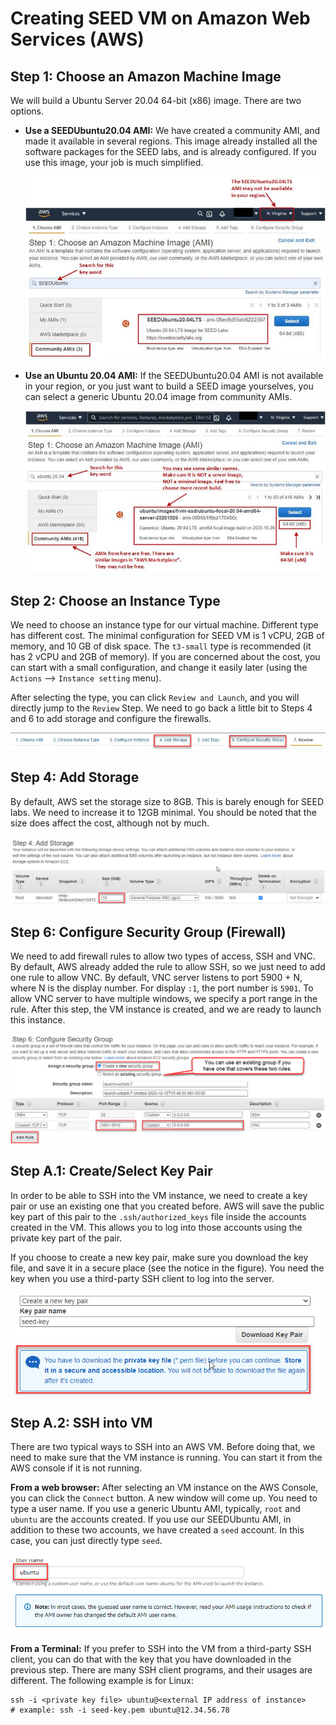 # Creating SEED VM on Amazon Web Services (AWS)

## Step 1: Choose an Amazon Machine Image 

We will build a Ubuntu Server 20.04 64-bit (x86) image. There are two options.

- **Use a SEEDUbuntu20.04 AMI:** 
We have created a community AMI, and made it available 
in several regions. This image already installed all the software packages 
for the SEED labs, and is already configured. If you use this image, 
your job is much simplified. 

  ![SEED AMI](./Figs/aws-seedubuntu20-04-ami.jpg)

- **Use an Ubuntu 20.04 AMI:** If the SEEDUbuntu20.04 AMI is not available in 
your region, or you just want to build a SEED image yourselves, you can 
select a generic Ubuntu 20.04 image from community AMIs.

  ![Ubuntu AMI](./Figs/aws-ubuntu20-04-ami.jpg)


## Step 2: Choose an Instance Type 

We need to choose an instance type for our virtual machine. Different 
type has different cost. The minimal configuration for SEED VM is 
1 vCPU, 2GB of memory, and 10 GB of disk space. The `t3-small` type is
recommended (it has 2 vCPU and 2GB of memory). If you are concerned
about the cost, you can start with a small configuration, and change
it easily later (using the `Actions` --> `Instance setting` menu).

After selecting the type, you can click `Review and Launch`, and you will
directly jump to the `Review` Step.  We need to go back a little bit to
Steps 4 and 6 to add storage and configure the firewalls.

  ![Steps](./Figs/aws-steps.jpg)

## Step 4: Add Storage

By default, AWS set the storage size to 8GB. This is barely enough for SEED
labs. We need to increase it to 12GB minimal. You should be 
noted that the size does affect the cost, although not by much. 

  ![Add storage](./Figs/aws-add-storage.jpg)


## Step 6: Configure Security Group (Firewall)

We need to add firewall rules to allow two types of access, SSH and VNC. 
By default, AWS already added the rule to allow SSH, so we just need to 
add one rule to allow VNC. By default, VNC server listens to port 5900 + N,
where N is the display number. For display `:1`, the port number is 
`5901`. To allow VNC server to have multiple windows, we specify 
a port range in the rule. 
After this step, the VM instance is created, and we are ready to launch this 
instance. 

  ![Firewall rules](./Figs/aws-firewall.jpg)


## Step A.1: Create/Select Key Pair

In order to be able to SSH into the VM instance, we need to create 
a key pair or use an existing one that you created before. AWS will
save the public key part of this pair to the `.ssh/authorized_keys` 
file inside the accounts created in the VM. This allows you to log into
those accounts using the private key part of the pair.

If you choose to create a new key pair, make sure you download the key file,
and save it in a secure place (see the notice in the figure). You need the 
key when you use a third-party SSH client to log into the server.

  ![new key](./Figs/aws-new-key.jpg)


## Step A.2: SSH into VM 

There are two typical ways to SSH into an AWS VM. Before doing that,
we need to make sure that the VM instance is running. You can 
start it from the AWS console if it is not running. 

**From a web browser:** After selecting an VM instance on the AWS Console, 
you can click the `Connect` button. A new window will come up. You need to 
type a user name. If you use a generic Ubuntu AMI, typically, `root` and `ubuntu` 
are the accounts created. If you use our SEEDUbuntu AMI, in addition to these
two accounts, we have created a `seed` account. In this case, you can just
directly type `seed`.

  ![connect](./Figs/aws-connect.jpg)


**From a Terminal:** If you prefer to SSH into the VM from a third-party
SSH client, you can do that with the key that you have downloaded in
the previous step. There are many SSH client programs, and their usages
are different. The following example is for Linux:

```
ssh -i <private key file> ubuntu@<external IP address of instance>
# example: ssh -i seed-key.pem ubuntu@12.34.56.78
```

